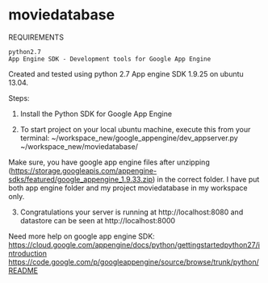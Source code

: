 # moviedatabase
REQUIREMENTS

    python2.7
    App Engine SDK - Development tools for Google App Engine 

Created and tested using python 2.7 App engine SDK 1.9.25 on ubuntu 13.04.

Steps: 

1. Install the Python SDK for Google App Engine

2. To start project on your local ubuntu machine, execute this from your terminal:
~/workspace_new/google_appengine/dev_appserver.py ~/workspace_new/moviedatabase/

Make sure, you have google app engine files after unzipping (https://storage.googleapis.com/appengine-sdks/featured/google_appengine_1.9.33.zip)
in the correct folder. I have put both app engine folder and my project moviedatabase in my workspace only.

3. Congratulations your server is running at http://localhost:8080
 and datastore can be seen at http://localhost:8000



Need more help on google app engine SDK:
 https://cloud.google.com/appengine/docs/python/gettingstartedpython27/introduction
 https://code.google.com/p/googleappengine/source/browse/trunk/python/README






